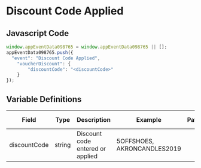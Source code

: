 # Discount Code Applied

### 

## Javascript Code
```js
window.appEventData098765 = window.appEventData098765 || [];
appEventData098765.push({
  "event": "Discount Code Applied",
    "voucherDiscount": {
        "discountCode": "<discountCode>"
    }
});
```

## Variable Definitions

|Field|Type|Description|Example|Pattern|Min Length|Max Length|Minimum|Maximum|Multiple Of|
| --- | --- | --- | --- | --- | --- | --- | --- | --- | --- |
|discountCode|string|Discount code entered or applied|5OFFSHOES, AKRONCANDLES2019|||||||



